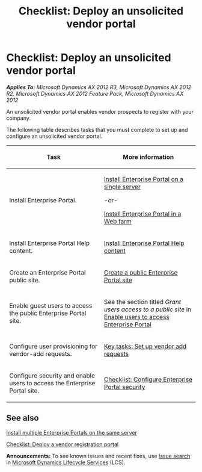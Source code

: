 ﻿---
title: 'Checklist: Deploy an unsolicited vendor portal'
TOCTitle: 'Checklist: Deploy an unsolicited vendor portal'
ms:assetid: 2d8fab1b-be13-4594-a37e-56550f03bb4b
ms:mtpsurl: https://technet.microsoft.com/en-us/library/Hh575202(v=AX.60)
ms:contentKeyID: 39555335
ms.date: 04/18/2014
mtps_version: v=AX.60
---

# Checklist: Deploy an unsolicited vendor portal 


_**Applies To:** Microsoft Dynamics AX 2012 R3, Microsoft Dynamics AX 2012 R2, Microsoft Dynamics AX 2012 Feature Pack, Microsoft Dynamics AX 2012_

An unsolicited vendor portal enables vendor prospects to register with your company.

The following table describes tasks that you must complete to set up and configure an unsolicited vendor portal.

<table>
<colgroup>
<col style="width: 50%" />
<col style="width: 50%" />
</colgroup>
<thead>
<tr class="header">
<th><p>Task</p></th>
<th><p>More information</p></th>
</tr>
</thead>
<tbody>
<tr class="odd">
<td><p>Install Enterprise Portal.</p></td>
<td><p><a href="install-enterprise-portal-on-a-single-server.md">Install Enterprise Portal on a single server</a></p>
<p>-or-</p>
<p><a href="install-enterprise-portal-in-a-web-farm.md">Install Enterprise Portal in a Web farm</a></p></td>
</tr>
<tr class="even">
<td><p>Install Enterprise Portal Help content.</p></td>
<td><p><a href="install-enterprise-portal-help-content.md">Install Enterprise Portal Help content</a></p></td>
</tr>
<tr class="odd">
<td><p>Create an Enterprise Portal public site.</p></td>
<td><p><a href="create-a-public-enterprise-portal-site.md">Create a public Enterprise Portal site</a></p></td>
</tr>
<tr class="even">
<td><p>Enable guest users to access the public Enterprise Portal site.</p></td>
<td><p>See the section titled <em>Grant users access to a public site</em> in <a href="enable-users-to-access-enterprise-portal.md">Enable users to access Enterprise Portal</a></p></td>
</tr>
<tr class="odd">
<td><p>Configure user provisioning for vendor-add requests.</p></td>
<td><p><a href="key-tasks-set-up-vendor-add-requests.md">Key tasks: Set up vendor add requests</a></p></td>
</tr>
<tr class="even">
<td><p>Configure security and enable users to access the Enterprise Portal site.</p></td>
<td><p><a href="checklist-configure-enterprise-portal-security.md">Checklist: Configure Enterprise Portal security</a></p></td>
</tr>
</tbody>
</table>


## See also

[Install multiple Enterprise Portals on the same server](install-multiple-enterprise-portals-on-the-same-server.md)

[Checklist: Deploy a vendor registration portal](checklist-deploy-a-vendor-registration-portal.md)

  
**Announcements:** To see known issues and recent fixes, use [Issue search](http://go.microsoft.com/fwlink/?linkid=389258) in [Microsoft Dynamics Lifecycle Services](http://go.microsoft.com/fwlink/?linkid=306505) (LCS).

